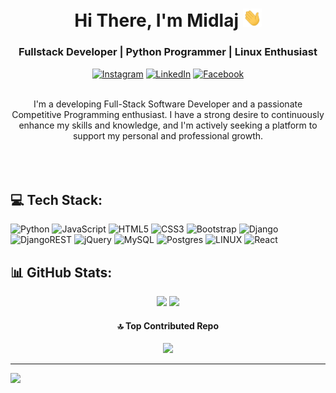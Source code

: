 
<div align="center">


<h1 >Hi There, I'm Midlaj <img src="https://raw.githubusercontent.com/ABSphreak/ABSphreak/master/gifs/Hi.gif" width="30px"></h1>
<h3 >Fullstack Developer | Python Programmer | Linux Enthusiast</h3>

 [![Instagram](https://img.shields.io/badge/Instagram-%23E4405F.svg?logo=Instagram&logoColor=white)](https://instagram.com/miidlj) [![LinkedIn](https://img.shields.io/badge/LinkedIn-%230077B5.svg?logo=linkedin&logoColor=white)](https://www.linkedin.com/in/muhammed-midlaj-n-427413262/?originalSubdomain=in) 
[![Facebook](https://img.shields.io/badge/Facebook-%231877F2.svg?logo=Facebook&logoColor=white)](https://facebook.com/MidlajN)

<br>
I'm a developing Full-Stack Software Developer and a passionate Competitive Programming enthusiast. I have a strong desire to continuously enhance my skills and knowledge, and I'm actively seeking a platform to support my personal and professional growth.
<br>
<br><br><br>
</div>

## 💻 Tech Stack:
![Python](https://img.shields.io/badge/python-3670A0?style=for-the-badge&logo=python&logoColor=ffdd54)  ![JavaScript](https://img.shields.io/badge/javascript-%23323330.svg?style=for-the-badge&logo=javascript&logoColor=%23F7DF1E)
![HTML5](https://img.shields.io/badge/html5-%23E34F26.svg?style=for-the-badge&logo=html5&logoColor=white)  ![CSS3](https://img.shields.io/badge/css3-%231572B6.svg?style=for-the-badge&logo=css3&logoColor=white)  ![Bootstrap](https://img.shields.io/badge/bootstrap-%23563D7C.svg?style=for-the-badge&logo=bootstrap&logoColor=white) ![Django](https://img.shields.io/badge/django-%23092E20.svg?style=for-the-badge&logo=django&logoColor=white) ![DjangoREST](https://img.shields.io/badge/DJANGO-REST-ff1709?style=for-the-badge&logo=django&logoColor=white&color=ff1709&labelColor=gray) ![jQuery](https://img.shields.io/badge/jquery-%230769AD.svg?style=for-the-badge&logo=jquery&logoColor=white) ![MySQL](https://img.shields.io/badge/mysql-%2300f.svg?style=for-the-badge&logo=mysql&logoColor=white) ![Postgres](https://img.shields.io/badge/postgres-%23316192.svg?style=for-the-badge&logo=postgresql&logoColor=white) ![LINUX](https://img.shields.io/badge/Linux-FCC624?style=for-the-badge&logo=linux&logoColor=black) ![React](https://img.shields.io/badge/-ReactJs-61DAFB?logo=react&logoColor=white&style=for-the-badge)


## 📊 GitHub Stats:
<div align="center">
  
![](https://github-readme-streak-stats.herokuapp.com/?user=MidlajN&hide_longest_streak=true&theme=dark&hide_border=true)
![](https://github-readme-stats.vercel.app/api/top-langs/?username=MidlajN&layout=donut&hide_progress=true&theme=dark&hide_border=true&include_all_commits=true&count_private=true)

#### 🔝 Top Contributed Repo
![](https://github-contributor-stats.vercel.app/api?username=MidlajN&limit=5&theme=dark&combine_all_yearly_contributions=true&hide_border=true&layout=compact)
</div>

---
[![](https://visitcount.itsvg.in/api?id=MidlajN&icon=0&color=0)](https://visitcount.itsvg.in)

